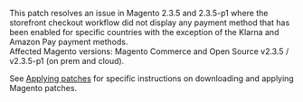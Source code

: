 This patch resolves an issue in Magento 2.3.5 and 2.3.5-p1 where the storefront checkout workflow did not display any payment method that has been enabled for specific countries with the exception of the Klarna and Amazon Pay payment methods.  
Affected Magento versions: Magento Commerce and Open Source v2.3.5 / v2.3.5-p1 (on prem and cloud).

See [Applying patches](https://devdocs.magento.com/guides/v2.3/comp-mgr/patching.html) for specific instructions on downloading and applying Magento patches.
